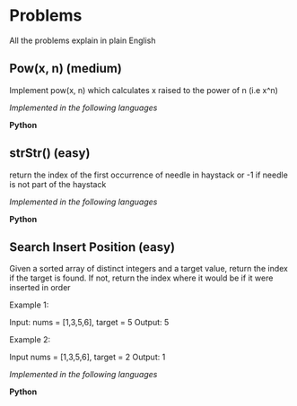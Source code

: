 # Problems

All the problems explain in plain English

## Pow(x, n) (medium)

Implement pow(x, n) which calculates x raised to the power of n (i.e x^n)

_Implemented in the following languages_

**Python**


## strStr() (easy)

return the index of the first occurrence of needle in haystack or -1
if needle is not part of the haystack

_Implemented in the following languages_

**Python**

## Search Insert Position (easy)

Given a sorted array of distinct integers and a target value, return the index
if the target is found. If not, return the index where it would be if it were
inserted in order

Example 1:

Input: nums = [1,3,5,6], target = 5
Output: 5

Example 2:

Input nums = [1,3,5,6], target = 2
Output: 1

_Implemented in the following languages_

**Python**
